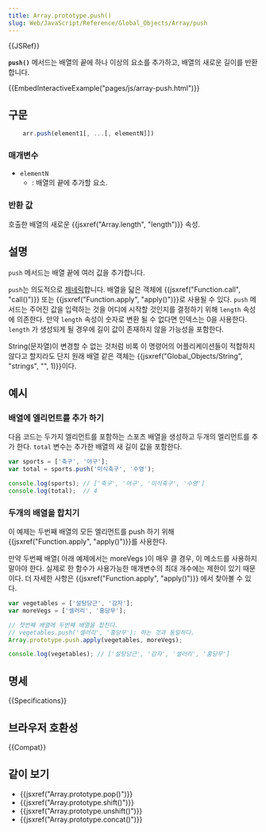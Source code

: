 ```yaml
---
title: Array.prototype.push()
slug: Web/JavaScript/Reference/Global_Objects/Array/push
---
```


{{JSRef}}

**`push()`** 메서드는 배열의 끝에 하나 이상의 요소를 추가하고, 배열의 새로운 길이를 반환합니다.

{{EmbedInteractiveExample("pages/js/array-push.html")}}

## 구문

```js
    arr.push(element1[, ...[, elementN]])
```

### 매개변수

- `elementN`
  - : 배열의 끝에 추가할 요소.

### 반환 값

호출한 배열의 새로운 {{jsxref("Array.length", "length")}} 속성.

## 설명

`push` 메서드는 배열 끝에 여러 값을 추가합니다.

`push`는 의도적으로 [제네릭](https://en.wikipedia.org/wiki/Generic_programming)합니다. 배열을 닯은 객체에 {{jsxref("Function.call", "call()")}} 또는 {{jsxref("Function.apply", "apply()")}}로 사용될 수 있다. `push` 메서드는 주어진 값을 입력하는 것을 어디에 시작할 것인지를 결정하기 위해 `length` 속성에 의존한다. 만약 `length` 속성이 숫자로 변환 될 수 없다면 인덱스는 0을 사용한다. `length` 가 생성되게 될 경우에 길이 값이 존재하지 않을 가능성을 포함한다.

String(문자열)이 변경할 수 없는 것처럼 비록 이 명령어의 어플리케이션들이 적합하지 않다고 할지라도 단지 원래 배열 같은 객체는 {{jsxref("Global_Objects/String", "strings", "", 1)}}이다.

## 예시

### 배열에 엘리먼트를 추가 하기

다음 코드는 두가지 엘리먼트를 포함하는 스포츠 배열을 생성하고 두개의 엘리먼트를 추가 한다. `total` 변수는 추가한 배열의 새 길이 값을 포함한다.

```js
var sports = ['축구', '야구'];
var total = sports.push('미식축구', '수영');

console.log(sports); // ['축구', '야구', '미식축구', '수영']
console.log(total);  // 4
```

### 두개의 배열을 합치기

이 예제는 두번째 배열의 모든 엘리먼트를 push 하기 위해 {{jsxref("Function.apply", "apply()")}}를 사용한다.

만약 두번째 배열( 아래 예제에서는 moreVegs )이 매우 클 경우, 이 메소드를 사용하지 말아야 한다. 실제로 한 함수가 사용가능한 매개변수의 최대 개수에는 제한이 있기 때문이다. 더 자세한 사항은 {{jsxref("Function.apply", "apply()")}} 에서 찾아볼 수 있다.

```js
var vegetables = ['설탕당근', '감자'];
var moreVegs = ['셀러리', '홍당무'];

// 첫번째 배열에 두번째 배열을 합친다.
// vegetables.push('셀러리', '홍당무'); 하는 것과 동일하다.
Array.prototype.push.apply(vegetables, moreVegs);

console.log(vegetables); // ['설탕당근', '감자', '셀러리', '홍당무']
```

## 명세

{{Specifications}}

## 브라우저 호환성

{{Compat}}

## 같이 보기

- {{jsxref("Array.prototype.pop()")}}
- {{jsxref("Array.prototype.shift()")}}
- {{jsxref("Array.prototype.unshift()")}}
- {{jsxref("Array.prototype.concat()")}}
